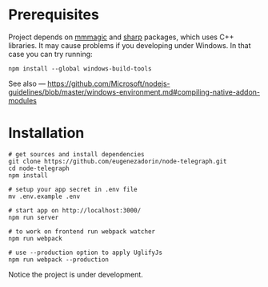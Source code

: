 # Prerequisites

Project depends on [mmmagic](https://github.com/mscdex/mmmagic) and [sharp](https://github.com/lovell/sharp) packages, which uses C++ libraries. It may cause problems if you developing under Windows. In that case you can try running:

    npm install --global windows-build-tools

See also — https://github.com/Microsoft/nodejs-guidelines/blob/master/windows-environment.md#compiling-native-addon-modules

# Installation

    # get sources and install dependencies
    git clone https://github.com/eugenezadorin/node-telegraph.git
    cd node-telegraph
    npm install

    # setup your app secret in .env file
    mv .env.example .env

    # start app on http://localhost:3000/
    npm run server

    # to work on frontend run webpack watcher
    npm run webpack

    # use --production option to apply UglifyJs
    npm run webpack --production

Notice the project is under development.